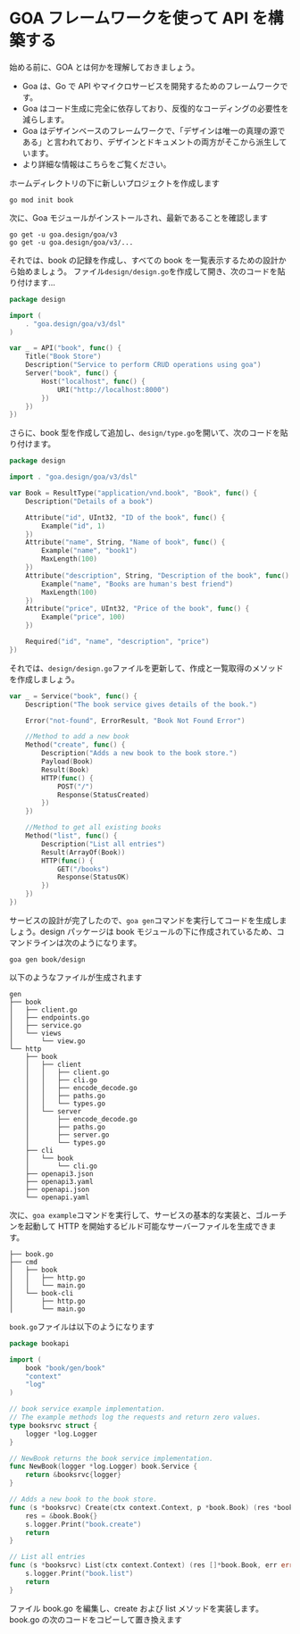 # GOA フレームワークを使って API を構築する

始める前に、GOA とは何かを理解しておきましょう。

- Goa は、Go で API やマイクロサービスを開発するためのフレームワークです。
- Goa はコード生成に完全に依存しており、反復的なコーディングの必要性を減らします。
- Goa はデザインベースのフレームワークで、「デザインは唯一の真理の源である」と言われており、デザインとドキュメントの両方がそこから派生しています。
- より詳細な情報はこちらをご覧ください。

ホームディレクトリの下に新しいプロジェクトを作成します

`go mod init book`

次に、Goa モジュールがインストールされ、最新であることを確認します

```
go get -u goa.design/goa/v3
go get -u goa.design/goa/v3/...
```

それでは、book の記録を作成し、すべての book を一覧表示するための設計から始めましょう。
ファイル`design/design.go`を作成して開き、次のコードを貼り付けます…

```go
package design

import (
	. "goa.design/goa/v3/dsl"
)

var _ = API("book", func() {
	Title("Book Store")
	Description("Service to perform CRUD operations using goa")
	Server("book", func() {
		Host("localhost", func() {
			URI("http://localhost:8000")
		})
	})
})
```

さらに、book 型を作成して追加し、`design/type.go`を開いて、次のコードを貼り付けます。

```go
package design

import . "goa.design/goa/v3/dsl"

var Book = ResultType("application/vnd.book", "Book", func() {
	Description("Details of a book")

	Attribute("id", UInt32, "ID of the book", func() {
		Example("id", 1)
	})
	Attribute("name", String, "Name of book", func() {
		Example("name", "book1")
		MaxLength(100)
	})
	Attribute("description", String, "Description of the book", func() {
		Example("name", "Books are human's best friend")
		MaxLength(100)
	})
	Attribute("price", UInt32, "Price of the book", func() {
		Example("price", 100)
	})

	Required("id", "name", "description", "price")
})
```

それでは、`design/design.go`ファイルを更新して、作成と一覧取得のメソッドを作成しましょう。

```go
var _ = Service("book", func() {
	Description("The book service gives details of the book.")

	Error("not-found", ErrorResult, "Book Not Found Error")

	//Method to add a new book
	Method("create", func() {
		Description("Adds a new book to the book store.")
		Payload(Book)
		Result(Book)
		HTTP(func() {
			POST("/")
			Response(StatusCreated)
		})
	})

	//Method to get all existing books
	Method("list", func() {
		Description("List all entries")
		Result(ArrayOf(Book))
		HTTP(func() {
			GET("/books")
			Response(StatusOK)
		})
	})
})
```

サービスの設計が完了したので、`goa gen`コマンドを実行してコードを生成しましょう。design パッケージは book モジュールの下に作成されているため、コマンドラインは次のようになります。

`goa gen book/design`

以下のようなファイルが生成されます

```
gen
├── book
│   ├── client.go
│   ├── endpoints.go
│   ├── service.go
│   └── views
│       └── view.go
└── http
    ├── book
    │   ├── client
    │   │   ├── client.go
    │   │   ├── cli.go
    │   │   ├── encode_decode.go
    │   │   ├── paths.go
    │   │   └── types.go
    │   └── server
    │       ├── encode_decode.go
    │       ├── paths.go
    │       ├── server.go
    │       └── types.go
    ├── cli
    │   └── book
    │       └── cli.go
    ├── openapi3.json
    ├── openapi3.yaml
    ├── openapi.json
    └── openapi.yaml
```

次に、`goa example`コマンドを実行して、サービスの基本的な実装と、ゴルーチンを起動して HTTP を開始するビルド可能なサーバーファイルを生成できます。

```
├── book.go
├── cmd
│   ├── book
│   │   ├── http.go
│   │   └── main.go
│   └── book-cli
│       ├── http.go
│       └── main.go
```

`book.go`ファイルは以下のようになります

```go
package bookapi

import (
	book "book/gen/book"
	"context"
	"log"
)

// book service example implementation.
// The example methods log the requests and return zero values.
type booksrvc struct {
	logger *log.Logger
}

// NewBook returns the book service implementation.
func NewBook(logger *log.Logger) book.Service {
	return &booksrvc{logger}
}

// Adds a new book to the book store.
func (s *booksrvc) Create(ctx context.Context, p *book.Book) (res *book.Book, err error) {
	res = &book.Book{}
	s.logger.Print("book.create")
	return
}

// List all entries
func (s *booksrvc) List(ctx context.Context) (res []*book.Book, err error) {
	s.logger.Print("book.list")
	return
}

```

ファイル book.go を編集し、create および list メソッドを実装します。 book.go の次のコードをコピーして置き換えます
